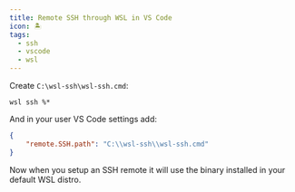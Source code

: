 ```yaml
---
title: Remote SSH through WSL in VS Code
icon: 🏝️
tags:
  - ssh
  - vscode
  - wsl
---
```


Create `C:\wsl-ssh\wsl-ssh.cmd`:

```shell
wsl ssh %*
```

And in your user VS Code settings add:

```json
{
    "remote.SSH.path": "C:\\wsl-ssh\\wsl-ssh.cmd"
}
```

Now when you setup an SSH remote it will use the binary installed in your default WSL distro.
